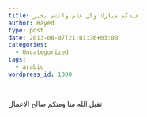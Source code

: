 ```yaml
---
title: عيدكم مبارك وكل عام وانتم بخير
author: Rayed
type: post
date: 2013-08-07T21:01:36+03:00
categories:
  - Uncategorized
tags:
  - arabic
wordpress_id: 1300

---
```

تقبل الله منا ومنكم صالح الاعمال

